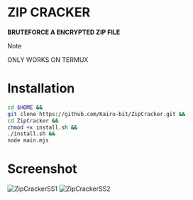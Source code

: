 # **ZIP CRACKER**
**BRUTEFORCE A ENCRYPTED ZIP FILE**
> [!NOTE]
> ONLY WORKS ON TERMUX
# **Installation**
```bash
cd $HOME &&
git clone https://github.com/Kairu-bit/ZipCracker.git &&
cd ZipCracker &&
chmod +x install.sh &&
./install.sh &&
node main.mjs
``````
# **Screenshot**
![ZipCrackerSS1](./images/ZipCrackerSS1.jpg)
![ZipCrackerSS2](./images/ZipCrackerSS2.jpg)
